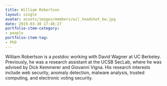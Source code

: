 ```yaml
---
title: William Robertson
layout: single
avatar: assets/images/members/wil_headshot_bw.jpg
date: 2019-03-30 17:46:27
portfolio-item-category:
- people
portfolio-item-tag:
- PhD
---
```

William Robertson is a postdoc working with David Wagner at UC Berkeley.  Previously, he was a research assistant at the UCSB SecLab, where he was advised by Dick Kemmerer and Giovanni Vigna.  His research interests include web security, anomaly detection, malware analysis, trusted computing, and electronic voting security.